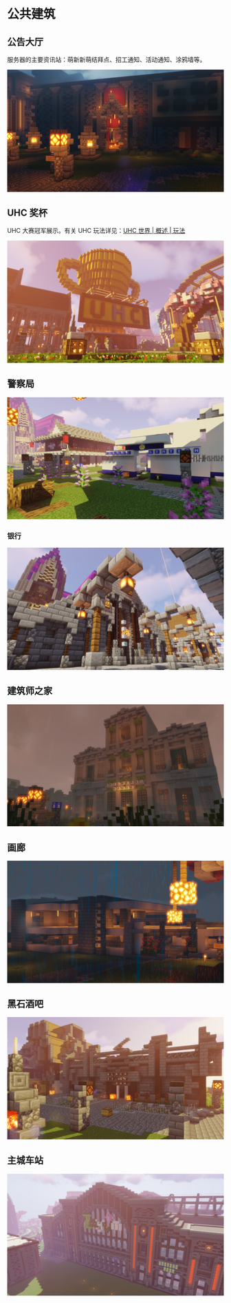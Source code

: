 # 公共建筑

## 公告大厅

服务器的主要资讯站：萌新新萌结拜点、招工通知、活动通知、涂鸦墙等。

![公告大厅](../.gitbook/assets/gong-gao-da-ting.png)

## UHC 奖杯

UHC 大赛冠军展示。有关 UHC 玩法详见：[UHC 世界 | 概述 | 玩法](broken-reference)

![UHC 奖杯](../.gitbook/assets/uhc-jiang-bei.png)

## 警察局

![警察局](../.gitbook/assets/jing-cha-ju.png)

### 银行

![银行](../.gitbook/assets/yin-hang.png)

## 建筑师之家

![建筑师之家](../.gitbook/assets/jian-zhu-shi-zhi-jia.png)

## 画廊

![画廊](../.gitbook/assets/hua-lang.png)

## 黑石酒吧

![黑石酒吧](../.gitbook/assets/hei-shi-jiu-ba.png)

## 主城车站

![主城车站](../.gitbook/assets/zhu-cheng-che-zhan.png)
